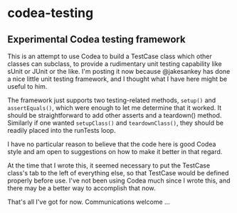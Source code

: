 # codea-testing

## Experimental Codea testing framework

This is an attempt to use Codea to build a TestCase class which other classes can subclass, to provide a rudimentary unit testing capability like sUnit or JUnit or the like. I'm posting it now because @jakesankey has done a nice little unit testing framework, and I thought what I have here might be useful to him.

The framework just supports two testing-related methods, `setup()` and `assertEquals()`, which were enough to let me determine that it worked. It should be straightforward to add other asserts and a teardown() method. Similarly if one wanted `setupClass()` and `teardownClass()`, they should be readily placed into the runTests loop.

I have no particular reason to believe that the code here is good Codea style and am open to suggestions on how to make it better in that regard. 

At the time that I wrote this, it seemed necessary to put the TestCase class's tab to the left of everything else, so that TestCase would be defined properly before use. I've not been using Codea much since I wrote this, and there may be a better way to accomplish that now.

That's all I've got for now. Communications welcome ...


